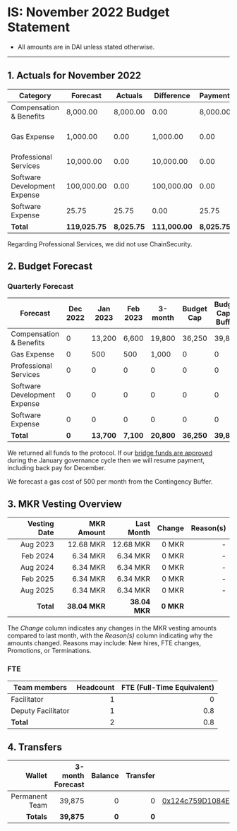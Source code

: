 # IS: November 2022 Budget Statement

* All amounts are in DAI unless stated otherwise.

---

## 1. Actuals for November 2022

|Category                    |Forecast  |Actuals |Difference|Payments|Why                       |
|----------------------------|----------|--------|----------|--------|--------------------------|
|Compensation & Benefits     |8,000.00  |8,000.00|0.00      |8,000.00|                          |
|Gas Expense                 |1,000.00  |0.00    |1,000.00  |0.00    |no ETH purchase this month|
|Professional Services       |10,000.00 |0.00    |10,000.00 |0.00    |no usage                  |
|Software Development Expense|100,000.00|0.00    |100,000.00|0.00    |                          |
|Software Expense            |25.75     |25.75   |0.00      |25.75   |BigBlueMeeting            |
|**Total**                   |**119,025.75**|**8,025.75**|**111,000.00**|**8,025.75**|                          |

Regarding Professional Services, we did not use ChainSecurity.

## 2. Budget Forecast

### Quarterly Forecast

|Forecast                    |Dec 2022|Jan 2023|Feb 2023|3-month|Budget Cap|Budget Cap + Buffer|
|----------------------------|--------|--------|--------|-------|----------|-------------------|
|Compensation & Benefits     |0       |13,200  |6,600   |19,800 |36,250    |39,875             |
|Gas Expense                 |0       |500     |500     |1,000  |0         |0                  |
|Professional Services       |0       |0       |0       |0      |0         |0                  |
|Software Development Expense|0       |0       |0       |0      |0         |0                  |
|Software Expense            |0       |0       |0       |0      |0         |0                  |
|**Total**                       |**0**       |**13,700**  |**7,100**   |**20,800** |**36,250**    |**39,875**             |

We returned all funds to the protocol. If our [bridge funds are approved](https://forum.makerdao.com/t/mip14c2-sp2-subproposal-for-protocol-dai-transfer-to-fund-iscu-from-dec-2022-to-may-2023/19025) during the January governance cycle then we will resume payment, including back pay for December.

We forecast a gas cost of 500 per month from the Contingency Buffer.

## 3. MKR Vesting Overview

|  Vesting Date  |       MKR Amount | Last Month |        Change |      Reason(s) |
|---------------:|-----------------:|-----------:|--------------:|---------------:|
|  Aug 2023 	   | 12.68 MKR   |      12.68 MKR |   0 MKR |      - |
|  Feb 2024 	   | 6.34 MKR    |      6.34 MKR |    0 MKR  |      - |
|  Aug 2024 	   | 6.34 MKR    |      6.34 MKR |   0 MKR  |      - |
|  Feb 2025 	   | 6.34 MKR    |      6.34 MKR |   0 MKR  |      - |
|  Aug 2025 	   | 6.34 MKR    |      6.34 MKR |   0 MKR  |      - |
|  **Total**       | **38.04 MKR**  |**38.04 MKR**| **0 MKR** |           |

The *Change* column indicates any changes in the MKR vesting amounts compared to last month, with the *Reason(s)* column indicating why the amounts changed. Reasons may include: New hires, FTE changes, Promotions, or Terminations.

### FTE

| Team members              |Headcount|FTE (Full-Time Equivalent)|
|---------------------------|--------:|-------------------------:|
| Facilitator               |1        |0                         |
| Deputy Facilitator        |1        |0.8                       |
| **Total**                 |2        |0.8                       |

## 4. Transfers

|  Wallet | 3-month Forecast    | Balance |      Transfer |                Multi-sig Address |
|--------:|---------------------:|-------:|--------------:|---------------------------------:|
| Permanent Team |  39,875    | 0      | 0 | [0x124c759D1084E67B19a206ab85c4527Fab26c342](https://gnosis-safe.io/app/#/safes/0x124c759D1084E67B19a206ab85c4527Fab26c342) |
| **Totals**     | **39,875** | **0**  | **0** | |
